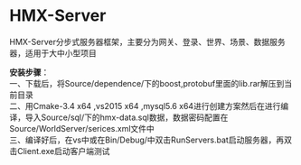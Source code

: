 # HMX-Server
HMX-Server分步式服务器框架，主要分为网关、登录、世界、场景、数据服务器，适用于大中小型项目

<b>安装步骤</b>：</br>
一、下载后，将Source/dependence/下的boost,protobuf里面的lib.rar解压到当前目录</br>
二、用Cmake-3.4 x64 ,vs2015 x64 ,mysql5.6 x64进行创建方案然后在进行编译，导入Source/sql/下的hmx-data.sql数据，数据密码配置在Source/WorldServer/serices.xml文件中</br>
三、编译好后，在vs中或在Bin/Debug/中双击RunServers.bat启动服务器，再双击Client.exe启动客户端测试
